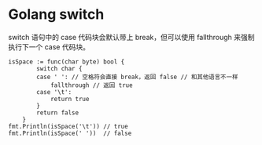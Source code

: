 # Golang switch

switch 语句中的 case 代码块会默认带上 break，但可以使用 fallthrough 来强制执行下一个 case 代码块。

```
isSpace := func(char byte) bool {
		switch char {
		case ' ': // 空格符会直接 break，返回 false // 和其他语言不一样
			fallthrough // 返回 true
		case '\t':
			return true
		}
		return false
	}
fmt.Println(isSpace('\t')) // true
fmt.Println(isSpace(' '))  // false
```